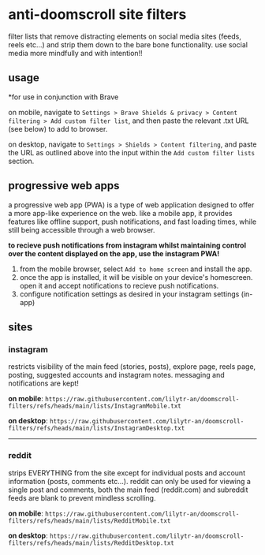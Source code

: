 # anti-doomscroll site filters

filter lists that remove distracting elements on social media sites (feeds, reels etc...) and strip them down to the bare bone functionality. use social media more mindfully and with intention!!

## usage

\*for use in conjunction with Brave

on mobile, navigate to
`Settings > Brave Shields & privacy > Content filtering > Add custom filter list`, and then paste the relevant .txt URL (see below) to add to browser.

on desktop, navigate to `Settings > Shields > Content filtering`, and paste the URL as outlined above into the input within the `Add custom filter lists` section.

## progressive web apps

a progressive web app (PWA) is a type of web application designed to offer a more app-like experience on the web. like a mobile app, it provides features like offline support, push notifications, and fast loading times, while still being accessible through a web browser.

**to recieve push notifications from instagram whilst maintaining control over the content displayed on the app, use the instagram PWA!**

1. from the mobile browser, select `Add to home screen` and install the app.
2. once the app is installed, it will be visible on your device's homescreen. open it and accept notifications to recieve push notifications.
3. configure notification settings as desired in your instagram settings (in-app)

## sites

### instagram

restricts visibility of the main feed (stories, posts), explore page, reels page, posting, suggested accounts and instagram notes. messaging and notifications are kept!

**on mobile**: `https://raw.githubusercontent.com/lilytr-an/doomscroll-filters/refs/heads/main/lists/InstagramMobile.txt`

**on desktop**: `https://raw.githubusercontent.com/lilytr-an/doomscroll-filters/refs/heads/main/lists/InstagramDesktop.txt`

---

### reddit

strips EVERYTHING from the site except for individual posts and account information (posts, comments etc...). reddit can only be used for viewing a single post and comments, both the main feed (reddit.com) and subreddit feeds are blank to prevent mindless scrolling.

**on mobile**: `https://raw.githubusercontent.com/lilytr-an/doomscroll-filters/refs/heads/main/lists/RedditMobile.txt`

**on desktop**: `https://raw.githubusercontent.com/lilytr-an/doomscroll-filters/refs/heads/main/lists/RedditDesktop.txt`

